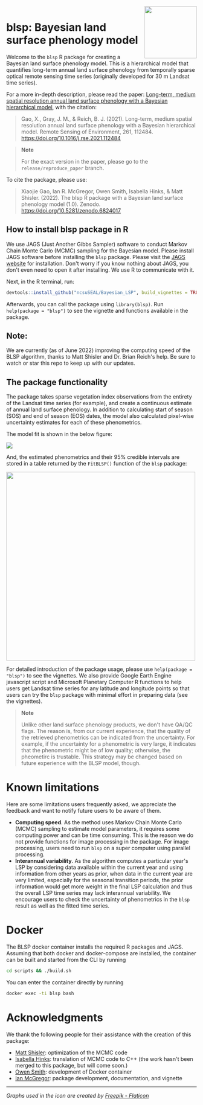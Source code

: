 <img src="man/figures/logo.png" align="right" height="138" />

# blsp: Bayesian land surface phenology model
Welcome to the `blsp` R package for creating a Bayesian land surface phenology model. This is a hierarchical model that quantifies long-term annual land surface phenology from temporally sparse optical remote sensing time series (originally developed for 30 m Landsat time series).

For a more in-depth description, please read the paper: [Long-term, medium spatial resolution annual land surface phenology with a Bayesian hierarchical model](https://doi.org/10.1016/j.rse.2021.112484), with the citation:
> Gao, X., Gray, J. M., & Reich, B. J. (2021). Long-term, medium spatial resolution annual land surface phenology with a Bayesian hierarchical model. Remote Sensing of Environment, 261, 112484. https://doi.org/10.1016/j.rse.2021.112484

> **Note**
> 
> For the exact version in the paper, please go to the `release/reproduce_paper` branch.

To cite the package, please use:

> Xiaojie Gao, Ian R. McGregor, Owen Smith, Isabella Hinks, & Matt Shisler. (2022). The blsp R package with a Bayesian land surface phenology model (1.0). Zenodo. https://doi.org/10.5281/zenodo.6824017

## How to install blsp package in R

We use JAGS (Just Another Gibbs Sampler) software to conduct Markov Chain Monte Carlo (MCMC) sampling for the Bayesian model. Please install JAGS software before installing the `blsp` package. Please visit the [JAGS website](http://mcmc-jags.sourceforge.net/) for installation. Don't worry if you know nothing about JAGS, you don't even need to open it after installing. We use R to communicate with it.

Next, in the R terminal, run:
```r
devtools::install_github("ncsuSEAL/Bayesian_LSP", build_vignettes = TRUE)
```
Afterwards, you can call the package using `library(blsp)`. Run `help(package = "blsp")` to see the vignette and functions available in the package. 

## Note:
We are currently (as of June 2022) improving the computing speed of the BLSP algorithm, thanks to Matt Shisler and Dr. Brian Reich's help. Be sure to watch or star this repo to keep up with our updates.

## The package functionality 
The package takes sparse vegetation index observations from the entirety of the Landsat time series (for example), and create a continuous estimate of annual land surface phenology. In addition to calculating start of season (SOS) and end of season (EOS) dates, the model also calculated pixel-wise uncertainty estimates for each of these phenometrics. 

The model fit is shown in the below figure:

![](img/model_fit_plot.png)

And, the estimated phenometrics and their 95% credible intervals are stored in a table returned by the `FitBLSP()` function of the `blsp` package:

<img src="img/model_fit_phenos.png" alt="" width="500"/>

For detailed introduction of the package usage, please use `help(package = "blsp")` to see the vignettes. We also provide Google Earth Engine javascript script and Microsoft Planetary Computer R functions to help users get Landsat time series for any latitude and longitude points so that users can try the `blsp` package with minimal effort in preparing data (see the vignettes).

> **Note** 
>
> Unlike other land surface phenology products, we don't have QA/QC flags. The reason is, from our current experience, that the quality of the retrieved phenometrics can be indicated from the uncertainty. For example, if the uncertainty for a phenometric is very large, it indicates that the phenometric might be of low quality; otherwise, the pheometirc is trustable. This strategy may be changed based on future experience with the BLSP model, though.

# Known limitations
Here are some limitations users frequently asked, we appreciate the feedback and want to notify future users to be aware of them. 

- **Computing speed**. As the method uses Markov Chain Monte Carlo (MCMC) sampling to estimate model parameters, it requires some computing power and can be time consuming. This is the reason we do not provide functions for image processing in the package. For image processing, users need to run `blsp` on a super computer using parallel processing.
- **Interannual variability**. As the algorithm computes a particular year's LSP by considering data available within the current year and using information from other years as prior, when data in the current year are very limited, especially for the seasonal transition periods, the prior information would get more weight in the final LSP calculation and thus the overall LSP time series may lack interannual variability. We encourage users to check the uncertainty of phenometrics in the `blsp` result as well as the fitted time series.


# Docker
The BLSP docker container installs the required R packages and JAGS.
Assuming that both docker and docker-compose are installed, the container can
be built and started from the CLI by running
```bash
cd scripts && ./build.sh
```
You can enter the container directly by running
```bash
docker exec -ti blsp bash
```

# Acknowledgments
We thank the following people for their assistance with the creation of this package:
- [Matt Shisler](https://github.com/mattshisler): optimization of the MCMC code
- [Isabella Hinks](https://github.com/iHinks): translation of MCMC code to C++ (the work hasn't been merged to this package, but will come soon.)
- [Owen Smith](https://github.com/ocsmit): development of Docker container
- [Ian McGregor](https://github.com/mcgregorian1): package development, documentation, and vignette

---

_Graphs used in the icon are created by <a href="https://www.flaticon.com/free-icons" title="seal icons">Freepik - Flaticon</a>_
